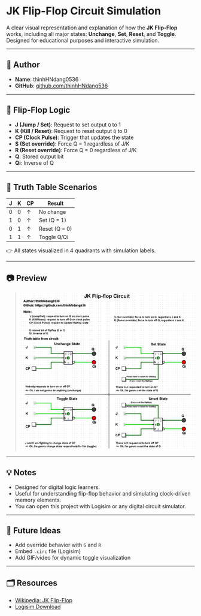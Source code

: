 # JK Flip-Flop Circuit Simulation

A clear visual representation and explanation of how the **JK Flip-Flop** works, including all major states: **Unchange**, **Set**, **Reset**, and **Toggle**. Designed for educational purposes and interactive simulation.

---

## 📌 Author

- **Name**: thinhHNdang0536  
- **GitHub**: [github.com/thinhHNdang536](https://github.com/thinhHNdang536)

---

## 🧠 Flip-Flop Logic

- **J (Jump / Set)**: Request to set output `Q` to 1
- **K (Kill / Reset)**: Request to reset output `Q` to 0
- **CP (Clock Pulse)**: Trigger that updates the state
- **S (Set override)**: Force Q = 1 regardless of J/K
- **R (Reset override)**: Force Q = 0 regardless of J/K
- **Q**: Stored output bit
- **Qi**: Inverse of Q

---

## 🧪 Truth Table Scenarios

| J | K | CP | Result           |
|---|---|----|------------------|
| 0 | 0 |  ↑ | No change        |
| 1 | 0 |  ↑ | Set (Q = 1)      |
| 0 | 1 |  ↑ | Reset (Q = 0)    |
| 1 | 1 |  ↑ | Toggle Q/Qi      |

👉 All states visualized in 4 quadrants with simulation labels.

---

## 📷 Preview

> ![JK Flip-Flop Simulation](./jk_truth_table.png)

---

## 💡 Notes

- Designed for digital logic learners.
- Useful for understanding flip-flop behavior and simulating clock-driven memory elements.
- You can open this project with Logisim or any digital circuit simulator.

---

## 🚀 Future Ideas

- Add override behavior with `S` and `R`
- Embed `.circ` file (Logisim)
- Add GIF/video for dynamic toggle visualization

---

## 🗂 Resources

- [Wikipedia: JK Flip-Flop](https://en.wikipedia.org/wiki/Flip-flop_(electronics)#JK_flip-flop)
- [Logisim Download](https://github.com/logisim-evolution/logisim-evolution)

